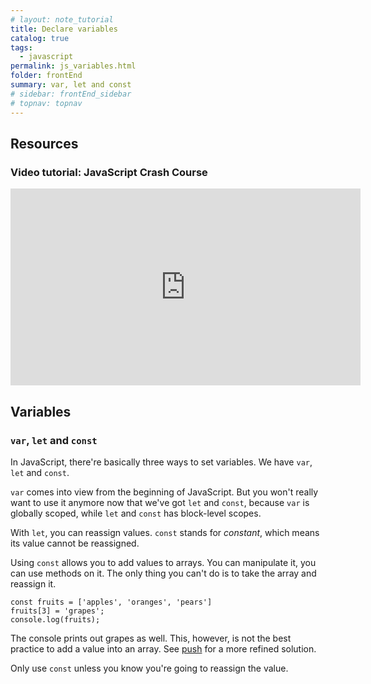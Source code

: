```yaml
---
# layout: note_tutorial
title: Declare variables
catalog: true
tags: 
  - javascript
permalink: js_variables.html
folder: frontEnd
summary: var, let and const
# sidebar: frontEnd_sidebar
# topnav: topnav
---
```


## Resources

### Video tutorial: JavaScript Crash Course

<p><iframe width="560" height="315" src="https://www.youtube.com/embed/hdI2bqOjy3c" frameborder="0" allow="accelerometer; autoplay; encrypted-media; gyroscope; picture-in-picture" allowfullscreen></iframe></p>

## Variables

### `var`, `let` and `const`

In JavaScript, there're basically three ways to set variables. We have `var`, `let` and `const`. 

`var` comes into view from the beginning of JavaScript. But you won't really want to use it anymore now that we've got `let` and `const`, because `var` is globally scoped, while `let` and `const` has block-level scopes.

With `let`, you can reassign values. `const` stands for *constant*, which means its value cannot be reassigned.

Using `const` allows you to add values to arrays. You can manipulate it, you can use methods on it. The only thing you can't do is to take the array and reassign it.

```
const fruits = ['apples', 'oranges', 'pears']
fruits[3] = 'grapes';
console.log(fruits);
```

The console prints out grapes as well. This, however, is not the best practice to add a value into an array. See [push](#push) for a more refined solution.

Only use `const` unless you know you're going to reassign the value.